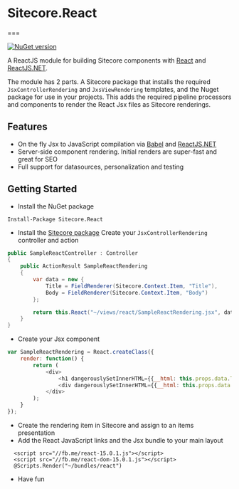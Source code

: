 # Sitecore.React
===

[![NuGet version](http://img.shields.io/nuget/v/Sitecore.React.svg)](https://www.nuget.org/packages/Sitecore.React/)

A ReactJS module for building Sitecore components with [React](https://facebook.github.io/react/) and [ReactJS.NET](reactjs.net).

The module has 2 parts. A Sitecore package that installs the required `JsxControllerRendering` and `JxsViewRendering` templates, and the Nuget package for use in your projects. This adds the required pipeline processors and components to render the React Jsx files as Sitecore renderings.

Features
---
* On the fly Jsx to JavaScript compilation via [Babel](http://babeljs.io/) and [ReactJS.NET](http://reactjs.net)
* Server-side component rendering. Initial renders are super-fast and great for SEO
* Full support for datasources, personalization and testing

Getting Started
---

- Install the  NuGet package
```
Install-Package Sitecore.React
```

- Install the [Sitecore package]()
Create your `JsxControllerRendering` controller and action
```c#
public SampleReactController : Controller 
{
	public ActionResult SampleReactRendering 
	{
		var data = new {
			Title = FieldRenderer(Sitecore.Context.Item, "Title"),
			Body = FieldRenderer(Sitecore.Context.Item, "Body")
		};

		return this.React("~/views/react/SampleReactRendering.jsx", data);
	}
}
```

- Create your Jsx component
```javascript
var SampleReactRendering = React.createClass({
    render: function() {
        return (
            <div>
                <h1 dangerouslySetInnerHTML={{__html: this.props.data.Title}}></h1>
                <div dangerouslySetInnerHTML={{__html: this.props.data.Body}}></div>
            </div>
        );
    }
});
```

- Create the rendering item in Sitecore and assign to an items presentation
- Add the React JavaScript links and the Jsx bundle to your main layout

```cshtml
  <script src="//fb.me/react-15.0.1.js"></script>
  <script src="//fb.me/react-dom-15.0.1.js"></script>
  @Scripts.Render("~/bundles/react")
```

- Have fun
